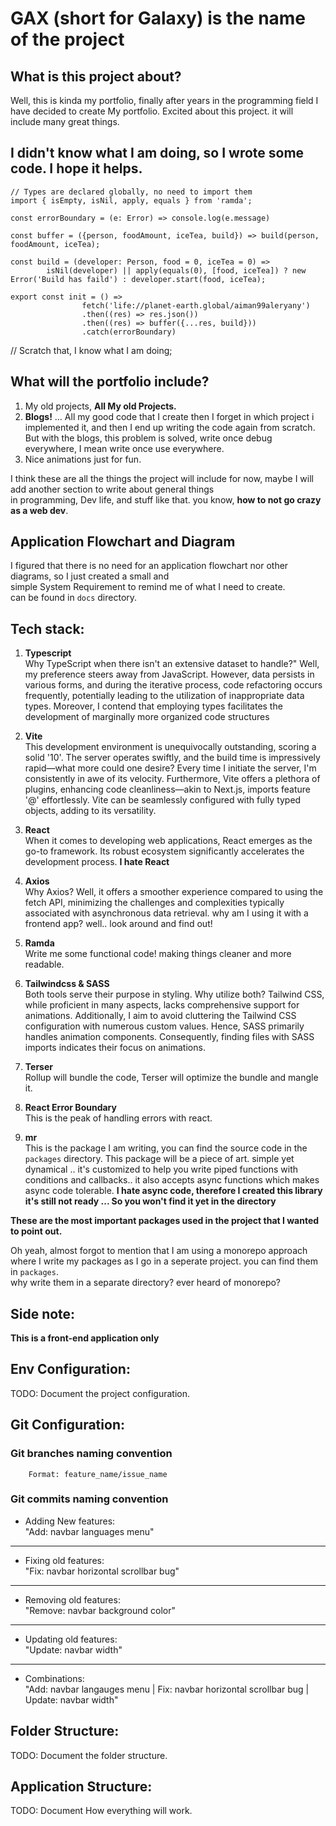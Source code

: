 # GAX (short for Galaxy) is the name of the project

## What is this project about?

Well, this is kinda my portfolio, finally after years in the programming field I have decided to
create My portfolio. Excited about this project. it will include many great things.

## I didn't know what I am doing, so I wrote some code. I hope it helps.

```TS
// Types are declared globally, no need to import them
import { isEmpty, isNil, apply, equals } from 'ramda';

const errorBoundary = (e: Error) => console.log(e.message)

const buffer = ({person, foodAmount, iceTea, build}) => build(person, foodAmount, iceTea);

const build = (developer: Person, food = 0, iceTea = 0) =>
        isNil(developer) || apply(equals(0), [food, iceTea]) ? new Error('Build has faild') : developer.start(food, iceTea);

export const init = () =>
                fetch('life://planet-earth.global/aiman99aleryany')
                .then((res) => res.json())
                .then((res) => buffer({...res, build}))
                .catch(errorBoundary)
```

// Scratch that, I know what I am doing;

## What will the portfolio include?

1. My old projects, **All My old Projects.**
2. **Blogs!** ... All my good code that I create then I forget in which project i implemented it, and then I end up writing
   the code again from scratch. But with the blogs, this problem is solved, write once debug everywhere, I mean write once use
   everywhere.
3. Nice animations just for fun.

I think these are all the things the project will include for now, maybe I will add another section to write about general things  
in programming, Dev life, and stuff like that. you know, **how to not go crazy as a web dev**.

## Application Flowchart and Diagram

I figured that there is no need for an application flowchart nor other diagrams, so I just created a small and  
simple System Requirement to remind me of what I need to create.  
can be found in `docs` directory.

## Tech stack:

1. **Typescript**  
   Why TypeScript when there isn't an extensive dataset to handle?" Well, my preference steers away from JavaScript. However, data persists in various forms, and during the iterative process, code refactoring occurs frequently, potentially leading to the utilization of inappropriate data types. Moreover, I contend that employing types facilitates the development of marginally more organized code structures

2. **Vite**  
   This development environment is unequivocally outstanding, scoring a solid '10'. The server operates swiftly, and the build time is impressively rapid—what more could one desire? Every time I initiate the server, I'm consistently in awe of its velocity. Furthermore, Vite offers a plethora of plugins, enhancing code cleanliness—akin to Next.js, imports feature '@' effortlessly. Vite can be seamlessly configured with fully typed objects, adding to its versatility.

3. **React**  
   When it comes to developing web applications, React emerges as the go-to framework. Its robust ecosystem significantly accelerates the development process. **I hate React** 


4. **Axios**  
   Why Axios? Well, it offers a smoother experience compared to using the fetch API, minimizing the challenges and complexities typically associated with asynchronous data retrieval. why am I using it with a frontend app? well.. look around and find out!

5. **Ramda**  
   Write me some functional code! making things cleaner and more readable.


6. **Tailwindcss & SASS**  
   Both tools serve their purpose in styling. Why utilize both? Tailwind CSS, while proficient in many aspects, lacks comprehensive support for animations. Additionally, I aim to avoid cluttering the Tailwind CSS configuration with numerous custom values. Hence, SASS primarily handles animation components. Consequently, finding files with SASS imports indicates their focus on animations.

7. **Terser**  
   Rollup will bundle the code, Terser will optimize the bundle and mangle it.

8. **React Error Boundary**  
    This is the peak of handling errors with react.

9. **mr**  
    This is the package I am writing, you can find the source code in the `packages` directory.
    This package will be a piece of art. simple yet dynamical .. it's customized to help you 
    write piped functions with conditions and callbacks.. it also accepts async functions 
    which makes async code tolerable. **I hate async code, therefore I created this library** 
    **it's still not ready ... So you won't find it yet in the directory**

**These are the most important packages used in the project that I wanted to point out.**

Oh yeah, almost forgot to mention that I am using a monorepo approach where I write my
packages as I go in a seperate project. you can find them in `packages`.  
why write them in a separate directory? ever heard of monorepo?

## Side note:
**This is a front-end application only**

## Env Configuration:

TODO: Document the project configuration.

## Git Configuration:

### Git branches naming convention

        Format: feature_name/issue_name

### Git commits naming convention

- Adding New features:  
   "Add: navbar languages menu"

---

- Fixing old features:  
  "Fix: navbar horizontal scrollbar bug"

---

- Removing old features:  
  "Remove: navbar background color"

---

- Updating old features:  
  "Update: navbar width"

---

- Combinations:  
  "Add: navbar langauges menu | Fix: navbar horizontal scrollbar bug | Update: navbar width"

## Folder Structure:

TODO: Document the folder structure.

## Application Structure:

TODO: Document How everything will work.